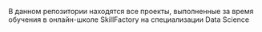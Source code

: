 В данном репозитории находятся все проекты, выполненные за время обучения в онлайн-школе SkillFactory на специализации Data Science
